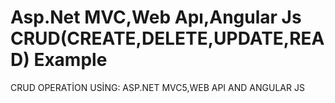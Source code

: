 # Asp.Net MVC,Web Apı,Angular Js CRUD(CREATE,DELETE,UPDATE,READ) Example
CRUD OPERATİON USİNG: ASP.NET MVC5,WEB API AND ANGULAR JS 
